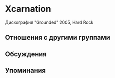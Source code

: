 # Xcarnation

Дискография
"Grounded" 2005, Hard Rock

## Отношения с другими группами


## Обсуждения


## Упоминания

